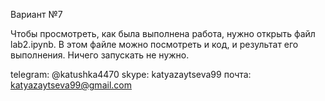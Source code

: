 Вариант №7

Чтобы просмотреть, как была выполнена работа, нужно открыть файл lab2.ipynb. В этом файле можно посмотреть и код, и результат его выполнения. Ничего запускать не нужно.

telegram: @katushka4470
skype: katyazaytseva99
почта: katyazaytseva99@gmail.com